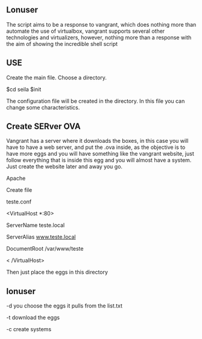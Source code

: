 ## Lonuser

The script aims to be a response to vangrant, which does nothing more than automate the use of virtualbox, 
vangrant supports several other technologies and virtualizers, 
however, nothing more than a response with the aim of showing the incredible shell script


## USE
Create the main file. Choose a directory.

$cd seila
$init


The configuration file will be created in the directory.
In this file you can change some characteristics. 


## Create SERver OVA

Vangrant has a server where it downloads the boxes, in this case you will have to have a web server, 
and put the .ova inside, as the objective is to have more eggs and you will have something like the vangrant website,
just follow everything that is inside this egg and you will almost have a system. 
Just create the website later and away you go.


Apache 

Create file

teste.conf

<VirtualHost *:80>

ServerName teste.local

ServerAlias www.teste.local

DocumentRoot /var/www/teste

< /VirtualHost>




Then just place the eggs in this directory



## lonuser

-d you choose the eggs it pulls from the list.txt 

-t download the eggs

-c create systems


